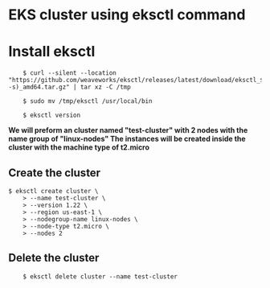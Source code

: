 # EKS cluster using eksctl command 

# Install eksctl

```shell
    $ curl --silent --location "https://github.com/weaveworks/eksctl/releases/latest/download/eksctl_$(uname -s)_amd64.tar.gz" | tar xz -C /tmp

    $ sudo mv /tmp/eksctl /usr/local/bin

    $ eksctl version
```
   
   
**We will preform an cluster named "test-cluster" with 2 nodes with the name group of "linux-nodes" 
The instances will be created inside the cluster with the machine type of t2.micro** 

## Create the cluster
```shell
$ eksctl create cluster \
    > --name test-cluster \
    > --version 1.22 \ 
    > --region us-east-1 \ 
    > --nodegroup-name linux-nodes \
    > --node-type t2.micro \
    > --nodes 2
```

## Delete the cluster

```shell
    $ eksctl delete cluster --name test-cluster
```